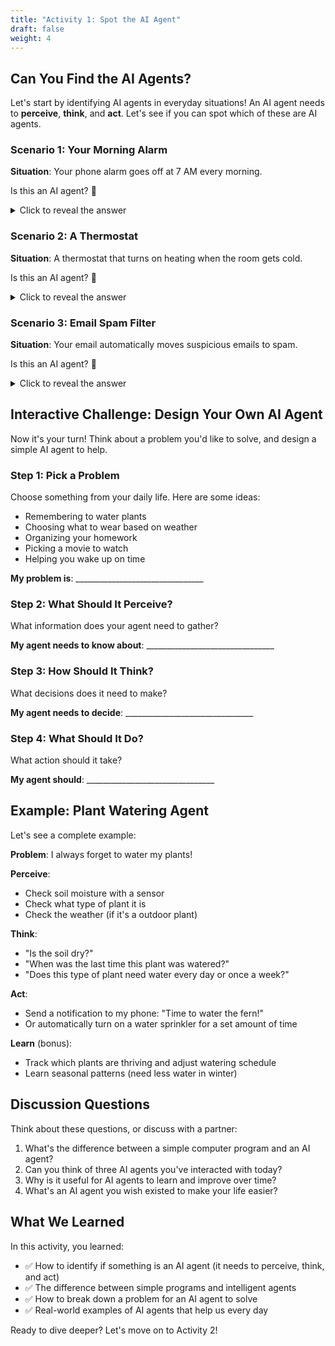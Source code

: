 ```yaml
---
title: "Activity 1: Spot the AI Agent"
draft: false
weight: 4
---
```


## Can You Find the AI Agents?

Let's start by identifying AI agents in everyday situations! An AI agent needs to **perceive**, **think**, and **act**. Let's see if you can spot which of these are AI agents.

### Scenario 1: Your Morning Alarm
**Situation**: Your phone alarm goes off at 7 AM every morning.

Is this an AI agent? 🤔

<details>
<summary>Click to reveal the answer</summary>

**Not quite!** A simple alarm just follows a basic timer. It doesn't perceive anything new or make decisions. It's more like a mechanical clock.

However, if your alarm uses an app that tracks your sleep patterns and wakes you during light sleep for the best wake-up experience - **then yes, that's an AI agent!**
</details>

### Scenario 2: A Thermostat
**Situation**: A thermostat that turns on heating when the room gets cold.

Is this an AI agent? 🤔

<details>
<summary>Click to reveal the answer</summary>

**Basic thermostat: Not really** - It just follows a simple rule: "If temperature < 68°F, turn on heat."

**Smart thermostat (like Nest): YES!** - It learns your schedule, knows when you're home, and adjusts temperature proactively. It perceives (temperature, time, presence), thinks (predicts your needs), and acts (adjusts temperature).
</details>

### Scenario 3: Email Spam Filter
**Situation**: Your email automatically moves suspicious emails to spam.

Is this an AI agent? 🤔

<details>
<summary>Click to reveal the answer</summary>

**YES!** This is a great example of an AI agent:
- **Perceives**: Reads incoming emails and checks their content, sender, etc.
- **Thinks**: Decides if the email looks like spam based on patterns it learned
- **Acts**: Moves spam to the spam folder, or lets good emails through
- **Learns**: Gets better over time as you mark emails as spam or not spam
</details>

## Interactive Challenge: Design Your Own AI Agent

Now it's your turn! Think about a problem you'd like to solve, and design a simple AI agent to help.

### Step 1: Pick a Problem
Choose something from your daily life. Here are some ideas:
- Remembering to water plants
- Choosing what to wear based on weather
- Organizing your homework
- Picking a movie to watch
- Helping you wake up on time

**My problem is**: ________________________________

### Step 2: What Should It Perceive?
What information does your agent need to gather?

**My agent needs to know about**: ________________________________

### Step 3: How Should It Think?
What decisions does it need to make?

**My agent needs to decide**: ________________________________

### Step 4: What Should It Do?
What action should it take?

**My agent should**: ________________________________

## Example: Plant Watering Agent

Let's see a complete example:

**Problem**: I always forget to water my plants!

**Perceive**: 
- Check soil moisture with a sensor
- Check what type of plant it is
- Check the weather (if it's a outdoor plant)

**Think**:
- "Is the soil dry?"
- "When was the last time this plant was watered?"
- "Does this type of plant need water every day or once a week?"

**Act**:
- Send a notification to my phone: "Time to water the fern!"
- Or automatically turn on a water sprinkler for a set amount of time

**Learn** (bonus):
- Track which plants are thriving and adjust watering schedule
- Learn seasonal patterns (need less water in winter)

## Discussion Questions

Think about these questions, or discuss with a partner:

1. What's the difference between a simple computer program and an AI agent?
2. Can you think of three AI agents you've interacted with today?
3. Why is it useful for AI agents to learn and improve over time?
4. What's an AI agent you wish existed to make your life easier?

## What We Learned

In this activity, you learned:
- ✅ How to identify if something is an AI agent (it needs to perceive, think, and act)
- ✅ The difference between simple programs and intelligent agents
- ✅ How to break down a problem for an AI agent to solve
- ✅ Real-world examples of AI agents that help us every day

Ready to dive deeper? Let's move on to Activity 2!
